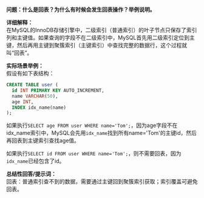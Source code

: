 **问题：什么是回表？为什么有时候会发生回表操作？举例说明。**

**详细解释：**  
在MySQL的InnoDB存储引擎中，二级索引（普通索引）的叶子节点只保存了索引列和主键值。如果查询的字段不在二级索引中，MySQL首先用二级索引定位到主键，然后再用主键到聚簇索引（主键索引）中查找完整的数据行，这个过程就叫“回表”。

**实际场景举例：**  
假设有如下表结构：

```sql
CREATE TABLE user (
  id INT PRIMARY KEY AUTO_INCREMENT,
  name VARCHAR(50),
  age INT,
  INDEX idx_name(name)
);
```
如果执行`SELECT age FROM user WHERE name='Tom';`，因为age字段不在idx_name索引中，MySQL会先用`idx_name`找到所有name='Tom'的主键id，然后再回表到主键索引查找age值。

如果执行`SELECT id FROM user WHERE name='Tom';`，则不需要回表，因为`idx_name`已经包含了id。

**总结性回答/提示词：**  
回表：普通索引查不到的数据，需要通过主键回到聚簇索引获取；索引覆盖可避免回表。

